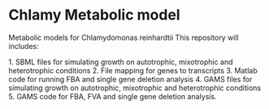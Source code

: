 # Chlamy Metabolic model
Metabolic models for Chlamydomonas reinhardtii
This repository will includes:
<p>
1. SBML files for simulating growth on autotrophic, mixotrophic and heterotrophic conditions
2. File mapping for genes to transcripts
3. Matlab code for running FBA and single gene deletion analysis
4. GAMS files for simulating growth on autotrophic, mixotrophic and heterotrophic conditions
5. GAMS code for FBA, FVA and single gene deletion analysis.
</p>

